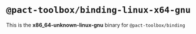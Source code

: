 # `@pact-toolbox/binding-linux-x64-gnu`

This is the **x86_64-unknown-linux-gnu** binary for `@pact-toolbox/binding`

